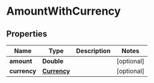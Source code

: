 # AmountWithCurrency

## Properties
Name | Type | Description | Notes
------------ | ------------- | ------------- | -------------
**amount** | **Double** |  |  [optional]
**currency** | [**Currency**](Currency.md) |  |  [optional]
